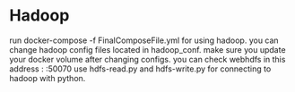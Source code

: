 # Hadoop 
run docker-compose -f FinalComposeFile.yml for using hadoop. 
you can change hadoop config files located in hadoop_conf. make sure you update your docker volume after changing configs.
you can check webhdfs in this address : <server-ip>:50070
use hdfs-read.py and hdfs-write.py for connecting to hadoop with python.